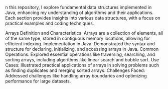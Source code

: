 n this repository, I explore fundamental data structures implemented in Java, enhancing my understanding of algorithms and their applications. Each section provides insights into various data structures, with a focus on practical examples and coding techniques.

Arrays
Definition and Characteristics: Arrays are a collection of elements, all of the same type, stored in contiguous memory locations, allowing for efficient indexing.
Implementation in Java: Demonstrated the syntax and structure for declaring, initializing, and accessing arrays in Java.
Common Operations: Explored essential operations like traversing, searching, and sorting arrays, including algorithms like linear search and bubble sort.
Use Cases: Illustrated practical applications of arrays in solving problems such as finding duplicates and merging sorted arrays.
Challenges Faced: Addressed challenges like handling array boundaries and optimizing performance for large datasets.
